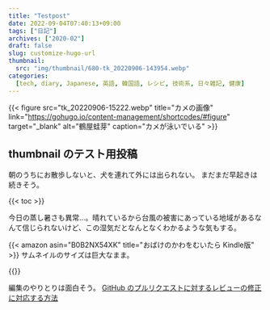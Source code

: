 ```yaml
---
title: "Testpost"
date: 2022-09-04T07:40:13+09:00
tags: ["日記"]
archives: ["2020-02"]
draft: false
slug: customize-hugo-url
thumbnail:
  src: "img/thumbnail/680-tk_20220906-143954.webp"
categories:
  [tech, diary, Japanese, 英語, 韓国語, レシピ, 技術系, 日々雑記, 健康]
---
```


{{< figure
src="tk_20220906-15222.webp"
title="カメの画像"
link="https://gohugo.io/content-management/shortcodes/#figure"
target="_blank"
alt="鶴屋蛙芽"
caption="カメが泳いでいる" >}}

## thumbnail のテスト用投稿

朝のうちにお散歩しないと、犬を連れて外には出られない。
まだまだ早起きは続きそう。

{{< toc >}}

今日の蒸し暑さも異常…。晴れているから台風の被害にあっている地域があるなんて信じられないけど、この湿気だとなんとなくわかるような気もする。

{{< amazon asin="B0B2NX54XK" title="おばけのかわをむいたら Kindle版" >}}
サムネイルのサイズは巨大なまま。

{{<blog-card url="https://tiny-trifle-b4e820.netlify.app/2022/09/04/074013/">}}

編集のやりとりは面白そう。
[GitHub のプルリクエストに対するレビューの修正に対応する方法](https://tonari-it.com/github-request-changes-fix/#toc3)
